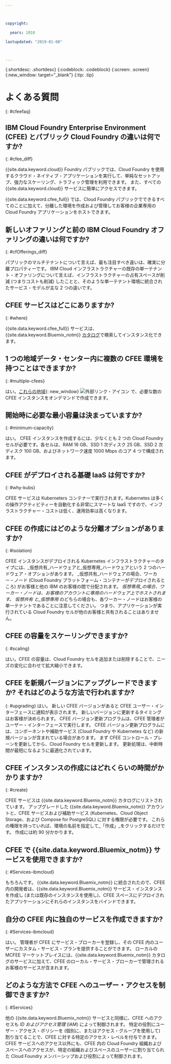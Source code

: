 ```yaml
---



copyright:

  years: 2018

lastupdated: "2019-01-08"



---
```


{:shortdesc: .shortdesc}
{:codeblock: .codeblock}
{:screen: .screen}
{:new_window: target="_blank"}
{:tip: .tip}

# よくある質問
{: #cfeefaq}

## IBM Cloud Foundry Enterprise Environment (CFEE) とパブリック Cloud Foundry の違いは何ですか?
{: #cfee_diff}

{{site.data.keyword.cloud}} Foundry パブリックでは、Cloud Foundry を使用するクラウド・ネイティブ・アプリケーションを実行して、単純なセットアップ、強力なスケーリング、トラフィック管理を利用できます。 また、すべての {{site.data.keyword.cloud}} サービスに簡単にアクセスできます。

{{site.data.keyword.cfee_full}} では、Cloud Foundry パブリックでできるすべてのことに加えて、分離した環境を作成および管理してお客様の企業専用の Cloud Foundry アプリケーションをホストできます。


## 新しいオファリングと前の IBM Cloud Foundry オファリングの違いは何ですか?
{: #cfOfferings_diff}

パブリックのマルチテナントについて言えば、最も注目すべき違いは、確実に分離プロパティーです。 IBM Cloud インフラストラクチャーの既存の単一テナント・オファリングについて言えば、インフラストラクチャーの占有スペースが削減 (つまりコストも削減) したことと、そのような単一テナント環境に統合されたサービス・モデルが主な 2 つの違いです。

## CFEE サービスはどこにありますか?
{: #where}

{{site.data.keyword.cfee_full}} サービスは、{{site.data.keyword.Bluemix_notm}} [カタログ](https://console.stage1.bluemix.net/catalog)で検索してインスタンス化できます。

## 1 つの地域データ・センター内に複数の CFEE 環境を持つことはできますか?
{: #multiple-cfees}

はい。[これらの地域](https://dev.console.test.cloud.ibm.com/docs/cloud-foundry/index.html#provisioning-targets){: new_window} ![外部リンク・アイコン](../icons/launch-glyph.svg "外部リンク・アイコン") で、必要な数の CFEE インスタンスをオンデマンドで作成できます。

## 開始時に必要な最小容量は決まっていますか?
{: #minimum-capacity}

はい。 CFEE インスタンスを作成するには、少なくとも 2 つの Cloud Foundry セルが必要です。各セルは、RAM 16 GB、SSD 1 次ディスク 25 GB、SSD 2 次ディスク 100 GB、およびネットワーク速度 1000 Mbps のコア 4 つで構成されます。

## CFEE がデプロイされる基礎 IaaS は何ですか?
{: #why-kubs}

CFEE サービスは Kuberneters コンテナーで実行されます。Kubernetes は多くの操作アクティビティーを自動化する非常にスマートな IaaS ですので、インフラストラクチャー・コストは低く、運用効率は高くなります。 

## CFEE の作成にはどのような分離オプションがありますか?
{: #isolation}

CFEE インスタンスがデプロイされる Kubernetes インフラストラクチャーのタイプには、_仮想共有_ハードウェアと_仮想専用_ハードウェアという 2 つのハードウェア・オプションがあります。 _仮想共有_ハードウェアの場合、ワーカー・ノード (Cloud Foundry プラットフォーム・コンテナーがデプロイされるところ) がお客様と他の IBM のお客様の間で分配されます。  _仮想専用_の場合、ワーカー・ノードは、お客様のアカウントに専用のハードウェア上でホストされます。  _仮想共有_ と_仮想専用_ のどちらの場合も、各ワーカー・ノードはお客様の単一テナントであることに注意してください。  つまり、アプリケーションが実行されている Cloud Foundry セルが他のお客様と共有されることはありません。

## CFEE の容量をスケーリングできますか?
{: #scaling}

はい。CFEE の容量は、Cloud Foundry セルを追加または削除することで、ニーズの変化に合わせて拡大縮小できます。

## CFEE を新規バージョンにアップグレードできますか? それはどのような方法で行われますか?
{: #upgrading}
はい。 新しい CFEE バージョンがあると CFEE ユーザー・インターフェースに通知が表示されます。  新しいバージョンに更新するタイミングはお客様が決められます。 CFEE バージョン更新プログラムは、CFEE 管理者がユーザー・インターフェースで実行します。 CFEE バージョン更新プログラムには、コンポーネントや補助サービス (Cloud Foundry や Kubernetes など) の新規バージョンが含まれている場合があります。  まず CFEE コントロール・プレーンを更新してから、Cloud Foundry セルを更新します。  更新処理は、中断時間が最短になるように最適化されています。

## CFEE インスタンスの作成にはどれくらいの時間がかかりますか?
{: #create}

CFEE サービスは {{site.data.keyword.Bluemix_notm}} カタログにリストされています。  アップグレードした {{site.data.keyword.Bluemix_notm}} アカウントと、CFEE サービスおよび補助サービス (Kubernetes、Cloud Object Storage、および Compose for PostgreSQL) に対する権限が必要です。  これらの権限を持っていれば、環境の名前を指定して_「作成」_をクリックするだけです。  作成には約 90 分かかります。

## CFEE で {{site.data.keyword.Bluemix_notm}} サービスを使用できますか?
{: #Services-ibmcloud}

もちろんです。  {{site.data.keyword.Bluemix_notm}} に統合されたので、CFEE 内の開発者は、{{site.data.keyword.Bluemix_notm}} サービス・インスタンスを作成し (または既存のインスタンスを使用し)、CFEE スペースにデプロイされたアプリケーションにそれらのインスタンスをバインドできます。

## 自分の CFEE 内に独自のサービスを作成できますか?
{: #Services-ibmcloud}

はい。  管理者が CFEE にサービス・ブローカーを登録し、その CFEE 内のユーザーにカスタム・サービス・プランを提供することができます。  ローカルの MCFEE マーケットプレイスには、{{site.data.keyword.Bluemix_notm}} カタログのサービスに加えて、CFEE のローカル・サービス・ブローカーで管理されるお客様のサービスが含まれます。

## どのような方法で CFEE へのユーザー・アクセスを制御できますか?
{: #Services}

他の {{site.data.keyword.Bluemix_notm}} サービスと同様に、CFEE へのアクセスも _ID およびアクセス管理_ (IAM) によって制御されます。 特定の役割にユーザー・アクセス・ポリシーを (個別に、またはアクセス・グループを使用して) 割り当てることで、CFEE に対する特定のアクセス・レベルを付与できます。  CFEE サービスへのアクセス以外にも、CFEE 内の Cloud Foundry 組織およびスペースへのアクセスが、特定の組織およびスペースのユーザーに割り当てられた Cloud Foundry メンバーシップおよび役割によって制御されます。

